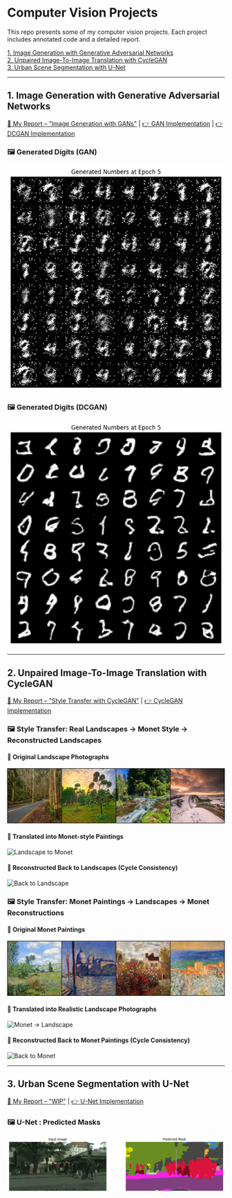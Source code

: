 # Computer Vision Projects

This repo presents some of my computer vision projects. Each project includes annotated code and a detailed report.

[1. Image Generation with Generative Adversarial Networks](#1-image-generation-with-generative-adversarial-networks)  
[2. Unpaired Image-To-Image Translation with CycleGAN](#2-unpaired-image-to-image-translation-with-cyclegan)  
[3. Urban Scene Segmentation with U-Net](#3-urban-scene-segmentation-with-u-net)

----------

## 1. Image Generation with Generative Adversarial Networks  
[📝 My Report – "Image Generation with GANs"](https://github.com/selim-ba/computer-vision/blob/main/cv_adversarial_networks_image_generation.pdf) | [👉 GAN Implementation](https://github.com/selim-ba/computer-vision/blob/main/cv_1_gan.py) | [👉 DCGAN Implementation](https://github.com/selim-ba/computer-vision/blob/main/cv_2_dcgan.py)

### 🖼️ Generated Digits (GAN)
![Generated Digits with my GAN model](https://github.com/selim-ba/computer-vision/blob/main/gif/gan_generation.gif)

### 🖼️ Generated Digits (DCGAN)
![Generated Digits with my DCGAN model](https://github.com/selim-ba/computer-vision/blob/main/gif/dcgan_generation.gif)

----------

## 2. Unpaired Image-To-Image Translation with CycleGAN
[📝 My Report – "Style Transfer with CycleGAN"](https://github.com/selim-ba/computer-vision/blob/main/cv_cyclegan_style_transfer.pdf) | [👉 CycleGAN Implementation](https://github.com/selim-ba/computer-vision/blob/main/cv_3_cyclegan.py)

### 🖼️ Style Transfer: Real Landscapes → Monet Style → Reconstructed Landscapes
#### 🌄 Original Landscape Photographs
![Real Landscape](https://github.com/selim-ba/computer-vision/blob/main/gif/20250804_epoch_100_real_landscape.png)
#### 🎨 Translated into Monet-style Paintings
![Landscape to Monet](https://github.com/selim-ba/computer-vision/blob/main/gif/cyclegan_landscape2monet.gif)
#### 🔁 Reconstructed Back to Landscapes (Cycle Consistency)
![Back to Landscape](https://github.com/selim-ba/computer-vision/blob/main/gif/cyclegan_cycle_landscape.gif)

### 🖼️  Style Transfer: Monet Paintings → Landscapes → Monet Reconstructions
#### 🎨 Original Monet Paintings
![Real Monet](https://github.com/selim-ba/computer-vision/blob/main/gif/20250804_epoch_100_real_monet.png)
#### 🌄 Translated into Realistic Landscape Photographs
![Monet -> Landscape](https://github.com/selim-ba/computer-vision/blob/main/gif/cyclegan_monet2landscape.gif)
#### 🔁 Reconstructed Back to Monet Paintings (Cycle Consistency)
![Back to Monet](https://github.com/selim-ba/computer-vision/blob/main/gif/cyclegan_cycle_monet.gif)

----------

## 3. Urban Scene Segmentation with U-Net
[📝 My Report – "WIP"]() | [👉 U-Net Implementation]()

### 🖼️ U-Net : Predicted Masks
![Predict Masks on the Cityscape dataset](https://github.com/selim-ba/computer-vision/blob/main/gif/unet_test_set.gif)

